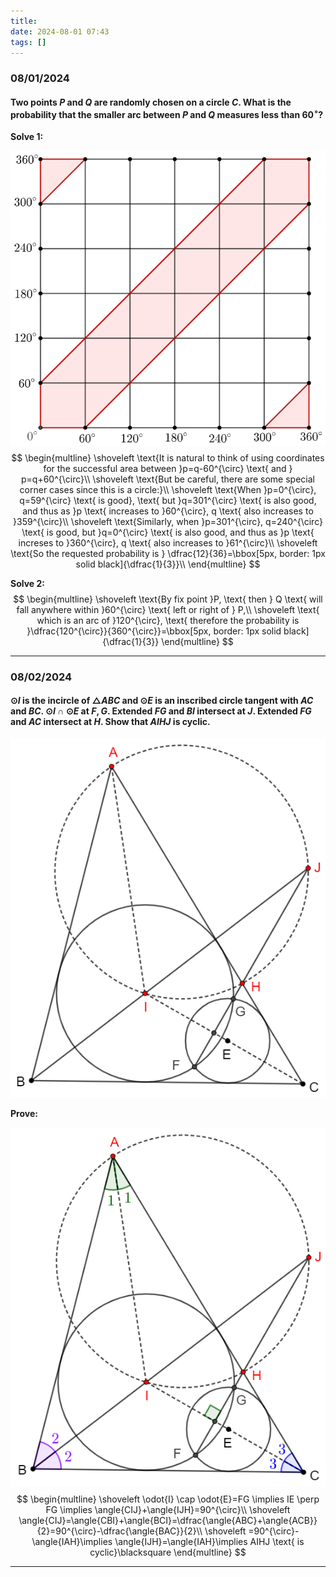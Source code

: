 ```yaml
---
title:
date: 2024-08-01 07:43
tags: []
---
```


### 08/01/2024

#### Two points $P$ and $Q$ are randomly chosen on a circle $C$. What is the probability that the smaller arc between $P$ and $Q$ measures less than $60^\circ$?

**Solve 1:**

![image-20240801081312884](/assets/images/2024/image-20240801081312884.png)
$$
\begin{multline}
\shoveleft \text{It is natural to think of using coordinates for the successful area between }p=q-60^{\circ} \text{ and } p=q+60^{\circ}\\
\shoveleft \text{But be careful, there are some special corner cases since this is a circle:}\\
\shoveleft \text{When }p=0^{\circ}, q=59^{\circ} \text{ is good}, \text{ but }q=301^{\circ} \text{ is also good, and thus as }p \text{ increases to }60^{\circ}, q \text{ also increases to }359^{\circ}\\
\shoveleft \text{Similarly, when }p=301^{\circ}, q=240^{\circ} \text{ is good, but }q=0^{\circ} \text{ is also good, and thus as }p \text{ increses to }360^{\circ}, q \text{ also increases to }61^{\circ}\\
\shoveleft \text{So the requested probability is } \dfrac{12}{36}=\bbox[5px, border: 1px solid black]{\dfrac{1}{3}}\\
\end{multline}
$$

**Solve 2:**
$$
\begin{multline}
\shoveleft \text{By fix point }P, \text{ then } Q \text{ will fall anywhere within }60^{\circ} \text{ left or right of } P,\\
\shoveleft \text{ which is an arc of }120^{\circ}, \text{ therefore the probability is }\dfrac{120^{\circ}}{360^{\circ}}=\bbox[5px, border: 1px solid black]{\dfrac{1}{3}}
\end{multline}
$$

---

### 08/02/2024

#### $\odot{I}$ is the incircle of $\triangle{ABC}$ and $\odot{E}$ is an inscribed circle tangent with $AC$ and $BC$. $\odot{I} \cap \odot{E}$ at $F, G$. Extended $FG$ and $BI$ intersect at $J$. Extended $FG$ and $AC$ intersect at $H$. Show that $AIHJ$ is cyclic.

![image-20240802110509709](/assets/images/2024/image-20240802110509709.png)

**Prove:**

![image-20240802111111691](/assets/images/2024/image-20240802111111691.png)
$$
\begin{multline}
\shoveleft \odot{I} \cap \odot{E}=FG \implies IE \perp FG \implies \angle{CIJ}+\angle{IJH}=90^{\circ}\\
\shoveleft \angle{CIJ}=\angle{CBI}+\angle{BCI}=\dfrac{\angle{ABC}+\angle{ACB}}{2}=90^{\circ}-\dfrac{\angle{BAC}}{2}\\
\shoveleft =90^{\circ}-\angle{IAH}\implies \angle{IJH}=\angle{IAH}\implies AIHJ \text{ is cyclic}\blacksquare
\end{multline}
$$

---

